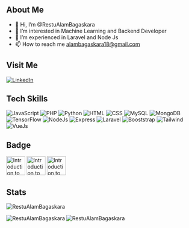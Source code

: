 ## About Me
- 👋 Hi, I’m @RestuAlamBagaskara
- 👀 I’m interested in Machine Learning and Backend Developer
- 🌱 I’m experienced in Laravel and Node Js
- 📫 How to reach me alambagaskara18@gmail.com

## Visit Me
[![LinkedIn](https://img.shields.io/badge/LinkedIn-0170ad?style=for-the-badge&logo=linkedin&logoColor=white)](https://www.linkedin.com/in/restualambagaskara/)

## Tech Skills
![JavaScript](https://img.shields.io/badge/JavaScript-Logo?logo=javascript&color=black)
![PHP](https://img.shields.io/badge/PHP-Logo?logo=php&color=black)
![Python](https://img.shields.io/badge/Python-Logo?logo=python&color=black)
![HTML](https://img.shields.io/badge/HTML-Logo?logo=html5&color=black)
![CSS](https://img.shields.io/badge/CSS-Logo?logo=css3&color=black)
![MySQL](https://img.shields.io/badge/MySQL-Logo?logo=mysql&color=black)
![MongoDB](https://img.shields.io/badge/MongoDB-Logo?logo=mongodb&color=black)
![TensorFlow](https://img.shields.io/badge/TensorFlow-Logo?logo=tensorflow&color=black)
![NodeJs](https://img.shields.io/badge/NodeJs-Logo?logo=node.js&color=black)
![Express](https://img.shields.io/badge/ExpressJs-Logo?logo=express&color=black)
![Laravel](https://img.shields.io/badge/Laravel-Logo?logo=laravel&color=black)
![Booststrap](https://img.shields.io/badge/Bootstrap-Logo?logo=bootstrap&color=black)
![Tailwind](https://img.shields.io/badge/Tailwind-Logo?logo=tailwindcss&color=black)
![VueJs](https://img.shields.io/badge/Vue-Logo?logo=vue.js&color=black)



## Badge
<div style="display:inline">
  <img src="https://images.credly.com/size/220x220/images/af8c6b4e-fc31-47c4-8dcb-eb7a2065dc5b/I2CS__1_.png" alt="Introduction to Cybersecurity" width="50" height="50">
  <img src="https://api.accredible.com/v1/frontend/credential_website_embed_image/badge/80615179" alt="Introduction to Cybersecurity" width="50" height="50">
  <img src="https://aspen.eccouncil.org/Content/Badges/CertifiedBadges/CSCU_BB8BB6E9DDE8.png" alt="Introduction to Cybersecurity" width="50" height="50">
</div>

## Stats
<div>
  <p align="left"> <img src="https://komarev.com/ghpvc/?username=RestuAlamBagaskarah&label=Profile%20views&color=0e75b6&style=flat" alt="RestuAlamBagaskara" /> </p>
  <p align="left">
    <a href="https://github.com/RestuAlamBagaskara">
      <img align="left" alt="RestuAlamBagaskara" src="https://github-readme-stats.vercel.app/api?username=RestuAlamBagaskara&show_icons=true&hide_border=true&theme=algolia&count_private=true" />
      <img align="left" alt="RestuAlamBagaskara" src="https://github-readme-stats.vercel.app/api/top-langs/?username=RestuAlamBagaskara&show_icons=true&hide_border=true&layout=compact&langs_count=8&theme=algolia" />
    </a>
  </p>
</div>

